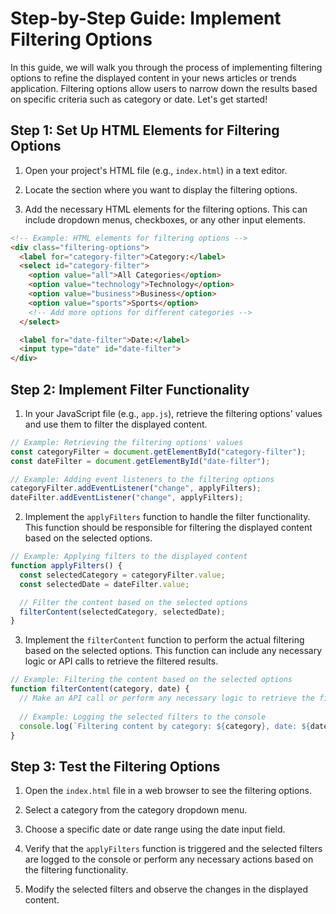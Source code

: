 # Step-by-Step Guide: Implement Filtering Options

In this guide, we will walk you through the process of implementing filtering options to refine the displayed content in your news articles or trends application. Filtering options allow users to narrow down the results based on specific criteria such as category or date. Let's get started!

## Step 1: Set Up HTML Elements for Filtering Options

1. Open your project's HTML file (e.g., `index.html`) in a text editor.

2. Locate the section where you want to display the filtering options.

3. Add the necessary HTML elements for the filtering options. This can include dropdown menus, checkboxes, or any other input elements.

```html
<!-- Example: HTML elements for filtering options -->
<div class="filtering-options">
  <label for="category-filter">Category:</label>
  <select id="category-filter">
    <option value="all">All Categories</option>
    <option value="technology">Technology</option>
    <option value="business">Business</option>
    <option value="sports">Sports</option>
    <!-- Add more options for different categories -->
  </select>

  <label for="date-filter">Date:</label>
  <input type="date" id="date-filter">
</div>
```

## Step 2: Implement Filter Functionality

1. In your JavaScript file (e.g., `app.js`), retrieve the filtering options' values and use them to filter the displayed content.

```javascript
// Example: Retrieving the filtering options' values
const categoryFilter = document.getElementById("category-filter");
const dateFilter = document.getElementById("date-filter");

// Example: Adding event listeners to the filtering options
categoryFilter.addEventListener("change", applyFilters);
dateFilter.addEventListener("change", applyFilters);
```

2. Implement the `applyFilters` function to handle the filter functionality. This function should be responsible for filtering the displayed content based on the selected options.

```javascript
// Example: Applying filters to the displayed content
function applyFilters() {
  const selectedCategory = categoryFilter.value;
  const selectedDate = dateFilter.value;

  // Filter the content based on the selected options
  filterContent(selectedCategory, selectedDate);
}
```

3. Implement the `filterContent` function to perform the actual filtering based on the selected options. This function can include any necessary logic or API calls to retrieve the filtered results.

```javascript
// Example: Filtering the content based on the selected options
function filterContent(category, date) {
  // Make an API call or perform any necessary logic to retrieve the filtered results
  
  // Example: Logging the selected filters to the console
  console.log(`Filtering content by category: ${category}, date: ${date}`);
}
```

## Step 3: Test the Filtering Options

1. Open the `index.html` file in a web browser to see the filtering options.

2. Select a category from the category dropdown menu.

3. Choose a specific date or date range using the date input field.

4. Verify that the `applyFilters` function is triggered and the selected filters are logged to the console or perform any necessary actions based on the filtering functionality.

5. Modify the selected filters and observe the changes in the displayed content.

